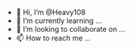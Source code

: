 - 👋 Hi, I’m @Heavy108
- 🌱 I’m currently learning ...
- 💞️ I’m looking to collaborate on ...
- 📫 How to reach me ...

<!---
Heavy108/Heavy108 is a ✨ special ✨ repository because its `README.md` (this file) appears on your GitHub profile.
You can click the Preview link to take a look at your changes.
--->
